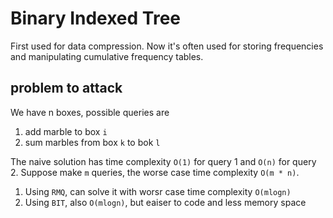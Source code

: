 # Binary Indexed Tree

First used for data compression. Now it's often used for storing frequencies and
manipulating cumulative frequency tables.

## problem to attack

We have n boxes, possible queries are

1. add marble to box `i`
2. sum marbles from box `k` to bok `l`

The naive solution has time complexity `O(1)` for query 1 and `O(n)` for query 2.
Suppose make `m` queries, the worse case time complexity `O(m * n)`.

1. Using `RMQ`, can solve it with worsr case time complexity `O(mlogn)`
2. Using `BIT`, also `O(mlogn)`, but eaiser to code and less memory space


